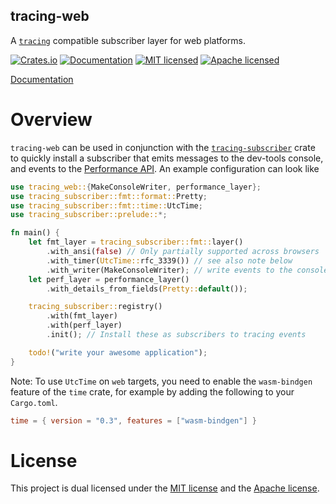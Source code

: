 ##  tracing-web

A [`tracing`] compatible subscriber layer for web platforms.

[![Crates.io][crates-badge]][crates-url]
[![Documentation][docs-badge]][docs-url]
[![MIT licensed][mit-badge]][mit-url]
[![Apache licensed][apache-badge]][apache-url]

[Documentation][docs-url]

[`tracing`]: https://crates.io/crates/tracing
[crates-badge]: https://img.shields.io/crates/v/tracing-web.svg
[crates-url]: https://crates.io/crates/tracing-web
[docs-badge]: https://docs.rs/tracing-web/badge.svg
[docs-url]: https://docs.rs/tracing-web
[mit-badge]: https://img.shields.io/badge/license-MIT-blue.svg
[mit-url]: LICENSE-MIT
[apache-badge]: https://img.shields.io/badge/license-Apache-blue.svg
[apache-url]: LICENSE-APACHE

# Overview

`tracing-web` can be used in conjunction with the [`tracing-subscriber`] crate to quickly install a
subscriber that emits messages to the dev-tools console, and events to the [Performance API]. An example
configuration can look like

```rust
use tracing_web::{MakeConsoleWriter, performance_layer};
use tracing_subscriber::fmt::format::Pretty;
use tracing_subscriber::fmt::time::UtcTime;
use tracing_subscriber::prelude::*;

fn main() {
    let fmt_layer = tracing_subscriber::fmt::layer()
        .with_ansi(false) // Only partially supported across browsers
        .with_timer(UtcTime::rfc_3339()) // see also note below
        .with_writer(MakeConsoleWriter); // write events to the console
    let perf_layer = performance_layer()
        .with_details_from_fields(Pretty::default());

    tracing_subscriber::registry()
        .with(fmt_layer)
        .with(perf_layer)
        .init(); // Install these as subscribers to tracing events

    todo!("write your awesome application");
}
```

Note: To use `UtcTime` on `web` targets, you need to enable the `wasm-bindgen` feature of the `time`
crate, for example by adding the following to your `Cargo.toml`.

```toml
time = { version = "0.3", features = ["wasm-bindgen"] }
```

[`tracing-subscriber`]: https://crates.io/crates/tracing-subscriber
[Performance API]: https://developer.mozilla.org/en-US/docs/Web/API/Performance

# License

This project is dual licensed under the [MIT license] and the [Apache license].

[MIT license]: LICENSE-MIT
[Apache license]: LICENSE-APACHE
